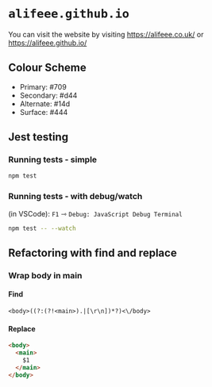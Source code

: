 # `alifeee.github.io`

You can visit the website by visiting <https://alifeee.co.uk/> or <https://alifeee.github.io/>

## Colour Scheme

- Primary: #709
- Secondary: #d44
- Alternate: #14d
- Surface: #444

## Jest testing

### Running tests - simple

```bash
npm test
```

### Running tests - with debug/watch

(in VSCode): `F1` ⇾ `Debug: JavaScript Debug Terminal`

```bash
npm test -- --watch
```

## Refactoring with find and replace

### Wrap body in main

#### Find

```regex
<body>((?:(?!<main>).|[\r\n])*?)<\/body>
```

#### Replace

```html
<body>
  <main>
    $1
  </main>
</body>
```
